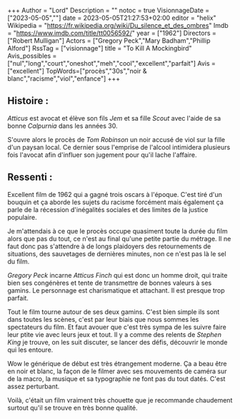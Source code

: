 +++
Author = "Lord"
Description = ""
notoc = true
VisionnageDate = ["2023-05-05",""]
date = 2023-05-05T21:27:53+02:00
editor = "helix"
Wikipedia = "https://fr.wikipedia.org/wiki/Du_silence_et_des_ombres"
Imdb = "https://www.imdb.com/title/tt0056592/"
year = ["1962"]
Directors = ["Robert Mulligan"]
Actors = ["Gregory Peck","Mary Badham","Phillip Alford"]
RssTag = ["visionnage"]
title = "To Kill A Mockingbird"
Avis_possibles = ["nul","long","court","oneshot","meh","cool","excellent","parfait"]
Avis = ["excellent"] 
TopWords=["procès","30s","noir & blanc","racisme","viol","enfance"]
+++
## Histoire : 
*Atticus* est avocat et élève son fils *Jem* et sa fille *Scout* avec l'aide de sa bonne *Calpurnia* dans les années 30.

S'ouvre alors le procès de *Tom Robinson* un noir accusé de viol sur la fille d'un paysan local.
Ce dernier sous l'emprise de l'alcool intimidera plusieurs fois l'avocat afin d'influer son jugement pour qu'il lache l'affaire.

## Ressenti :
Excellent film de 1962 qui a gagné trois oscars à l'époque.
C'est tiré d'un bouquin et ça aborde les sujets du racisme forcément mais également ça parle de la récession d'inégalités sociales et des limites de la justice populaire.

Je m'attendais à ce que le procès occupe quasiment toute la durée du film alors que pas du tout, ce n'est au final qu'une petite partie du métrage.
Il ne faut donc pas s'attendre à de longs plaidoyers des retournements de situations, des sauvetages de dernières minutes, non ce n'est pas là le sel du film.

*Gregory Peck* incarne *Atticus Finch* qui est donc un homme droit, qui traite bien ses congénères et tente de transmettre de bonnes valeurs à ses gamins.
Le personnage est charismatique et attachant.
Il est presque trop parfait.

Tout le film tourne autour de ses deux gamins.
C'est bien simple ils sont dans toutes les scènes, c'est par leur biais que nous sommes les spectateurs du film.
Et faut avouer que c'est très sympa de les suivre faire leur ptite vie avec leurs jeux et tout.
Il y a comme des relents de *Stephen King* je trouve, on les suit discuter, se lancer des défis, découvrir le monde qui les entoure.

Wow le générique de début est très étrangement moderne.
Ça a beau être en noir et blanc, la façon de le filmer avec ses mouvements de caméra sur de la macro, la musique et sa typographie ne font pas du tout datés.
C'est assez perturbant.

Voilà, c'était un film vraiment très chouette que je recommande chaudement surtout qu'il se trouve en très bonne qualité.
